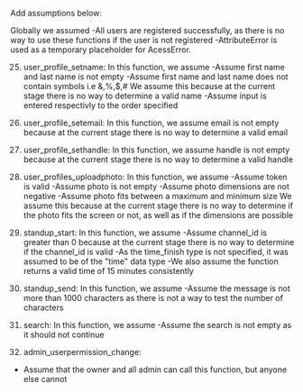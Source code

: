 Add assumptions below:

Globally we assumed
-All users are registered successfully, as there is no way to use these functions
if the user is not registered
-AttributeError is used as a temporary placeholder for AcessError.

25. user_profile_setname:
In this function, we assume
-Assume first name and last name is not empty
-Assume first name and last name does not contain symbols i.e &,%,$,#
We assume this because at the current stage there is no way to determine a valid 
name
-Assume input is entered respectivly to the order specified

26. user_profile_setemail:
In this function, we assume email is not empty because at the current stage 
there is no way to determine a valid email

27. user_profile_sethandle:
In this function, we assume handle is not empty because at the current stage 
there is no way to determine a valid handle

28. user_profiles_uploadphoto:
In this function, we assume
-Assume token is valid
-Assume photo is not empty
-Assume photo dimensions are not negative
-Assume photo fits between a maximum and minimum size
We assume this because at the current stage there is no way to determine if the 
photo fits the screen or not, as well as if the dimensions are possible

29. standup_start:
In this function, we assume
-Assume channel_id is greater than 0 because at the current stage there is no 
way to determine if the channel_id is valid
-As the time_finish type is not specified, it was assumed to be of the "time"
data type
-We also assume the function returns a valid time of 15 minutes consistently

30. standup_send:
In this function, we assume
-Assume the message is not more than 1000 characters as there is not a way to
test the number of characters

31. search:
In this function, we assume
-Assume the search is not empty as it should not continue

32. admin_userpermission_change:
- Assume that the owner and all admin can call this function, 
but anyone else cannot
